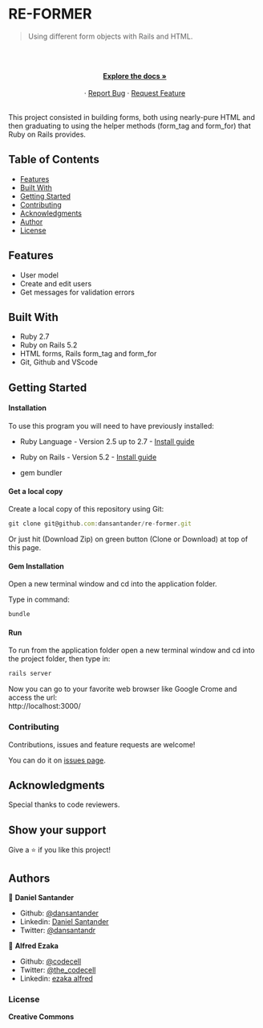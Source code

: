 # RE-FORMER
>  Using different form objects with Rails and HTML.

<br />
<p align="center">
  
  <p align="center">
    <br />
    <a href="https://github.com/dansantander/re-former"><strong>Explore the docs »</strong></a>
    <br />
    <br />
    ·
    <a href="https://github.com/dansantander/re-former/issues">Report Bug</a>
    ·
    <a href="https://github.com/dansantander/re-former/issues">Request Feature</a>
  </p>
</p>


<br>This project consisted in building forms, both using nearly-pure HTML and then graduating to using the helper methods (form_tag and form_for) that Ruby on Rails provides.<br>

## Table of Contents

* [Features](#features)
* [Built With](#built-with)
* [Getting Started](#getting-started)
* [Contributing](#contributing)
* [Acknowledgments](#acknowledgments)
* [Author](#author)
* [License](#license)

## Features

<ul>
  <li>User model</li>
  <li>Create and edit users</li>
  <li>Get messages for validation errors</li>
</ul>

## Built With

- Ruby 2.7 <br>
- Ruby on Rails 5.2 <br>
- HTML forms, Rails form_tag and form_for
- Git, Github and VScode <br>


## Getting Started

#### Installation
To use this program you will need to have previously installed:

* Ruby Language - Version 2.5 up to 2.7 - [Install guide](https://www.ruby-lang.org/en/documentation/installation/)

* Ruby on Rails - Version 5.2 - [Install guide](https://guides.rubyonrails.org/v5.0/getting_started.html#installing-rails)

* gem bundler

#### Get a local copy
Create a local copy of this repository using Git:
```js
git clone git@github.com:dansantander/re-former.git
```
Or just hit (Download Zip) on green button (Clone or Download) at top of this page.

#### Gem Installation
Open a new terminal window and cd into the application folder.

Type in command:

```js
bundle
```

#### Run
To run from the application folder open a new terminal window and cd into the project folder, then type in:
```js
rails server
```
Now you can go to your favorite web browser like Google Crome and access the url:
<br> http://localhost:3000/

### Contributing

Contributions, issues and feature requests are welcome!

You can do it on [issues page](issues/).

## Acknowledgments

Special thanks to code reviewers.

## Show your support

Give a ⭐️ if you like this project!

## Authors

👤 **Daniel Santander**

- Github: [@dansantander](https://github.com/dansantander)
- Linkedin: [Daniel Santander](https://www.linkedin.com/in/daniel-santander)
- Twitter: [@dansantandr](https://twitter.com/dansantandr)

👤 **Alfred Ezaka**

- Github: [@codecell](https://github.com/codecell)
- Twitter: [@the_codecell](https://twitter.com/the_codecell) 
- Linkedin: [ezaka alfred](https://www.linkedin.com/in/alfrednoble/)

### License

<strong>Creative Commons</strong>